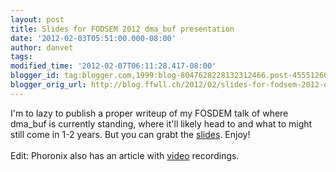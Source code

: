 ```yaml
---
layout: post
title: Slides for FODSEM 2012 dma_buf presentation
date: '2012-02-03T05:51:00.000-08:00'
author: danvet
tags: 
modified_time: '2012-02-07T06:11:28.417-08:00'
blogger_id: tag:blogger.com,1999:blog-8047628228132312466.post-455512600608655117
blogger_orig_url: http://blog.ffwll.ch/2012/02/slides-for-fodsem-2012-dmabuf.html
---
```


I'm to lazy to publish a proper writeup of my FOSDEM talk of where dma_buf is currently standing, where it'll likely head to and what to might still come in 1-2 years. But you can grabt the <a href="http://people.freedesktop.org/~danvet/presentations/fosdem2012-dma_buf.odp">slides</a>. Enjoy!<br /><br />Edit: Phoronix also has an article with <a href="http://www.phoronix.com/scan.php?page=news_item&px=MTA1NDE">video</a> recordings.